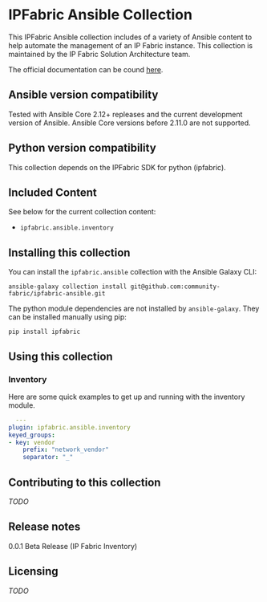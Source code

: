 # IPFabric Ansible Collection
This IPFabric Ansible collection includes of a variety of Ansible content to help automate the management of an IP Fabric instance. This collection is maintained by the IP Fabric Solution Architecture team.

The official documentation can be cound [here](https://ipfabric-ansible.readthedocs.io/en/latest/).

## Ansible version compatibility
Tested with Ansible Core 2.12+ repleases and the current development version of Ansible. Ansible Core versions before 2.11.0 are not supported. 

## Python version compatibility
This collection depends on the IPFabric SDK for python (ipfabric).

## Included Content
See below for the current collection content:
- `ipfabric.ansible.inventory`

## Installing this collection
You can install the `ipfabric.ansible` collection with the Ansible Galaxy CLI:

```
ansible-galaxy collection install git@github.com:community-fabric/ipfabric-ansible.git
```

The python module dependencies are not installed by `ansible-galaxy`. They can be installed manually using pip:

```
pip install ipfabric
```

## Using this collection

### Inventory
Here are some quick examples to get up and running with the inventory module.

```yaml
  ---
plugin: ipfabric.ansible.inventory
keyed_groups:
- key: vendor
    prefix: "network_vendor"
    separator: "_"
```

## Contributing to this collection
*TODO*

## Release notes
0.0.1 Beta Release (IP Fabric Inventory)

## Licensing
*TODO*
